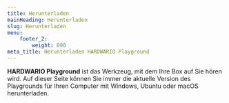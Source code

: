 ```yaml
---
title: Herunterladen 
mainHeading: Herunterladen 
slug: Herunterladen 
menu: 
    footer_2:
        weight: 800
meta_title: Herunterladen HARDWARIO Playground
---
```


**HARDWARIO Playground** ist das Werkzeug, mit dem Ihre Box auf Sie hören wird. Auf dieser Seite können Sie immer die aktuelle Version des Playgrounds für Ihren Computer mit Windows, Ubuntu oder macOS herunterladen.
